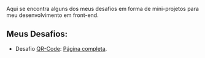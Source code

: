 <body>
    <h1 style="display: none;">DESAFIOS & MINI PROJETOS Frontend</h1>
    <p>Aqui se encontra alguns dos meus desafios em forma de mini-projetos para meu desenvolvimento em front-end.</p>
    <aside style="display: none;">Para ver em forma de página, <a href="https://rafaelduque049.github.io/DESAFIOS-e-MINI_PROJETOS-Frontend/">Clique aqui</a>.</aside>
    <h2>Meus Desafios:</h2>
    <ul>
        <li> Desafio
            <a href="https://github.com/RafaelDuque049/DESAFIOS-e-MINI_PROJETOS-Frontend/tree/main/QR-Code" target="_blank"><abbr title="Arquivos do desafio" style="text-decoration: none;">QR-Code</abbr></a>:
            <a href="https://rafaelduque049.github.io/DESAFIOS-e-MINI_PROJETOS-Frontend/QR-Code/main.html" target="_blank"><abbr title="Página web" style="text-decoration: none;">Página completa</abbr></a>.
        </li>
    </ul>
</body>